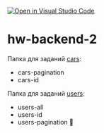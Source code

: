 [![Open in Visual Studio Code](https://classroom.github.com/assets/open-in-vscode-2e0aaae1b6195c2367325f4f02e2d04e9abb55f0b24a779b69b11b9e10269abc.svg)](https://classroom.github.com/online_ide?assignment_repo_id=15343495&assignment_repo_type=AssignmentRepo)
# hw-backend-2

Папка для заданий [cars](./cars):
- cars-pagination
- cars-id

Папка для заданий [users](./users):
- users-all
- users-id
- users-pagination 💎
